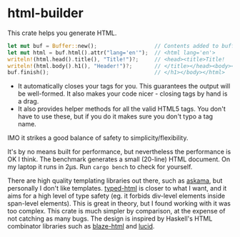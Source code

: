 # html-builder

This crate helps you generate HTML.

```rust
let mut buf = Buffer::new();                  // Contents added to buffer by each statement:
let mut html = buf.html().attr("lang='en'");  // <html lang='en'>
writeln!(html.head().title(), "Title!")?;     // <head><title>Title!
writeln!(html.body().h1(), "Header!")?;       // </title></head><body><h1>Header!
buf.finish();                                 // </h1></body></html>
```

* It automatically closes your tags for you.  This guarantees the output
  will be well-formed.  It also makes your code nicer - closing tags by hand
  is a drag.
* It also provides helper methods for all the valid HTML5 tags.  You don't
  have to use these, but if you do it makes sure you don't typo a tag name.

IMO it strikes a good balance of safety to simplicity/flexibility.

It's by no means built for performance, but nevertheless the performance
is OK I think.  The benchmark generates a small (20-line) HTML document.
On my laptop it runs in 2µs.  Run `cargo bench` to check for yourself.

There are high quality templating libraries out there, such as [askama],
but personally I don't like templates.  [typed-html] is closer to what I
want, and it aims for a high level of type safety (eg. it forbids div-level
elements inside span-level elements).  This is great in theory, but I found
working with it was too complex.  This crate is much simpler by comparison,
at the expense of not catching as many bugs.  The design is inspired by
Haskell's HTML combinator libraries such as [blaze-html] and [lucid].

[lucid]: https://hackage.haskell.org/package/lucid
[blaze-html]: https://hackage.haskell.org/package/blaze-html
[askama]: https://docs.rs/askama
[typed-html]: https://docs.rs/typed-html/
